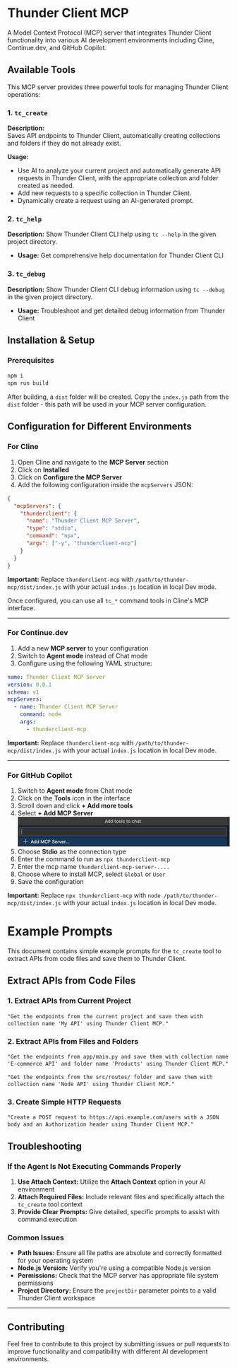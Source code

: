 # Thunder Client MCP

A Model Context Protocol (MCP) server that integrates Thunder Client functionality into various AI development environments including Cline, Continue.dev, and GitHub Copilot.

## Available Tools

This MCP server provides three powerful tools for managing Thunder Client operations:

### 1. `tc_create`

**Description:**  
Saves API endpoints to Thunder Client, automatically creating collections and folders if they do not already exist.

**Usage:**

- Use AI to analyze your current project and automatically generate API requests in Thunder Client, with the appropriate collection and folder created as needed.
- Add new requests to a specific collection in Thunder Client.
- Dynamically create a request using an AI-generated prompt.

### 2. `tc_help`

**Description:** Show Thunder Client CLI help using `tc --help` in the given project directory.

- **Usage:** Get comprehensive help documentation for Thunder Client CLI

### 3. `tc_debug`

**Description:** Show Thunder Client CLI debug information using `tc --debug` in the given project directory.

- **Usage:** Troubleshoot and get detailed debug information from Thunder Client

## Installation & Setup

### Prerequisites

```bash
npm i
npm run build
```

After building, a `dist` folder will be created. Copy the `index.js` path from the `dist` folder - this path will be used in your MCP server configuration.

## Configuration for Different Environments

### For Cline

1. Open Cline and navigate to the **MCP Server** section
2. Click on **Installed**
3. Click on **Configure the MCP Server**
4. Add the following configuration inside the `mcpServers` JSON:

```json
{
  "mcpServers": {
    "thunderclient": {
      "name": "Thunder Client MCP Server",
      "type": "stdio",
      "command": "npx",
      "args": ["-y", "thunderclient-mcp"]
    }
  }
}
```

**Important:** Replace `thunderclient-mcp` with `/path/to/thunder-mcp/dist/index.js` with your actual `index.js` location in local Dev mode.

Once configured, you can use all `tc_*` command tools in Cline's MCP interface.

---

### For Continue.dev

1. Add a new **MCP server** to your configuration
2. Switch to **Agent mode** instead of Chat mode
3. Configure using the following YAML structure:

```yaml
name: Thunder Client MCP Server
version: 0.0.1
schema: v1
mcpServers:
  - name: Thunder Client MCP Server
    command: node
    args:
      - thunderclient-mcp
```

**Important:** Replace `thunderclient-mcp` with `/path/to/thunder-mcp/dist/index.js` with your actual `index.js` location in local Dev mode.

---

### For GitHub Copilot

1. Switch to **Agent mode** from Chat mode
2. Click on the **Tools** icon in the interface
3. Scroll down and click **+ Add more tools**
4. Select **+ Add MCP Server**
   ![alt text](/public/copolit_add_mcp_server.png)
5. Choose **Stdio** as the connection type
6. Enter the command to run as `npx thunderclient-mcp`
7. Enter the mcp name `thunderclient-mcp-server-....`
8. Choose where to install MCP, select `Global` or `User`
9. Save the configuration

**Important:** Replace `npx thunderclient-mcp` with `node /path/to/thunder-mcp/dist/index.js` with your actual `index.js` location in local Dev mode.

# Example Prompts

This document contains simple example prompts for the `tc_create` tool to extract APIs from code files and save them to Thunder Client.

## Extract APIs from Code Files

### 1. Extract APIs from Current Project

```
"Get the endpoints from the current project and save them with collection name 'My API' using Thunder Client MCP."
```

### 2. Extract APIs from Files and Folders

```
"Get the endpoints from app/main.py and save them with collection name 'E-commerce API' and folder name 'Products' using Thunder Client MCP."
```

```
"Get the endpoints from the src/routes/ folder and save them with collection name 'Node API' using Thunder Client MCP."
```

### 3. Create Simple HTTP Requests

```
"Create a POST request to https://api.example.com/users with a JSON body and an Authorization header using Thunder Client MCP."
```

## Troubleshooting

### If the Agent Is Not Executing Commands Properly

1. **Use Attach Context:** Utilize the **Attach Context** option in your AI environment
2. **Attach Required Files:** Include relevant files and specifically attach the `tc_create` tool context
3. **Provide Clear Prompts:** Give detailed, specific prompts to assist with command execution

### Common Issues

- **Path Issues:** Ensure all file paths are absolute and correctly formatted for your operating system
- **Node.js Version:** Verify you're using a compatible Node.js version
- **Permissions:** Check that the MCP server has appropriate file system permissions
- **Project Directory:** Ensure the `projectDir` parameter points to a valid Thunder Client workspace

---

## Contributing

Feel free to contribute to this project by submitting issues or pull requests to improve functionality and compatibility with different AI development environments.
